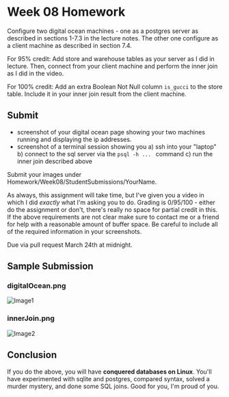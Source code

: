 # Week 08 Homework

Configure two digital ocean machines - one as a postgres server as described in sections 1-7.3 in the lecture notes. The other one configure as a client machine as described in section 7.4.

For 95% credit:
Add store and warehouse tables as your server as I did in lecture. Then, connect from your client machine and perform the inner join as I did in the video.

For 100% credit:
Add an extra Boolean Not Null column `is_gucci` to the store table. Include it in your inner join result from the client machine.

## Submit
* screenshot of your digital ocean page showing your two machines running and displaying the ip addresses.
* screenshot of a terminal session showing you a) ssh into your "laptop" b) connect to the sql server via the `psql -h ... ` command c) run the inner join described above

Submit your images under Homework/Week08/StudentSubmissions/YourName.

As always, this assignment will take time, but I've given you a video in which I did *exactly* what I'm asking you to do. Grading is 0/95/100 - either do the assignment or don't, there's really no space for partial credit in this. If the above requirements are not clear make sure to contact me or a friend for help with a reasonable amount of buffer space. Be careful to include all of the required information in your screenshots.

Due via pull request March 24th at midnight.

## Sample Submission
### digitalOcean.png
![Image1](https://github.com/melvyniandrag/LinuxClassRepo/blob/master/Homework/Week08/StudentSubmissions/MelvynDrag/digitalOcean.PNG)
### innerJoin.png
![Image2](https://github.com/melvyniandrag/LinuxClassRepo/blob/master/Homework/Week08/StudentSubmissions/MelvynDrag/innerJoin.PNG)

## Conclusion
If you do the above, you will have **conquered databases on Linux**. You'll have experimented with sqlite and postgres, compared syntax, solved a murder mystery, and done some SQL joins. Good for you, I'm proud of you.
